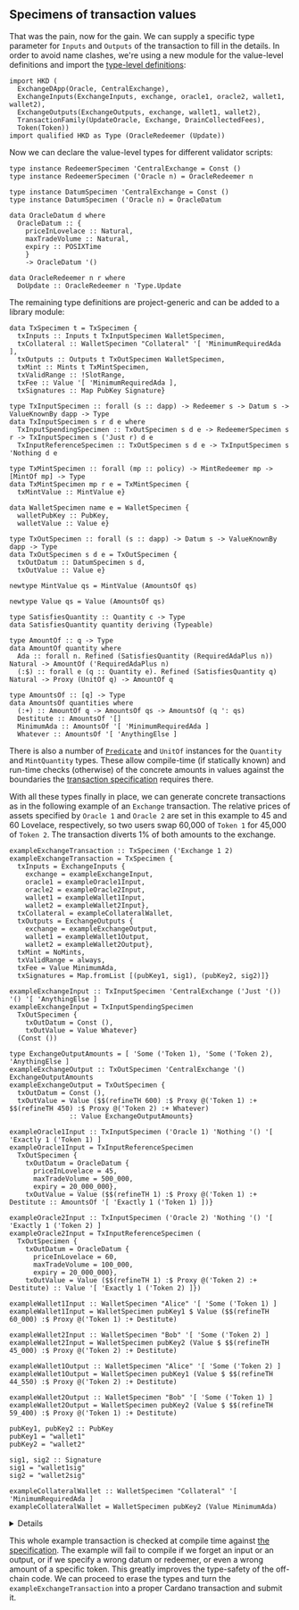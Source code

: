 ## Specimens of transaction values

<!--
~~~ {.haskell}
{-# LANGUAGE DataKinds, DuplicateRecordFields, GADTs, FlexibleInstances, OverloadedStrings,
             KindSignatures, StandaloneKindSignatures,
             MultiParamTypeClasses, NoStarIsType, NumericUnderscores,
             PolyKinds, RankNTypes, TemplateHaskell, TypeApplications, TypeFamilies, TypeOperators,
             UndecidableInstances #-}

module Values where

import Data.Functor.Const (Const (Const))
import Data.Kind (Type)
import Data.Map (Map)
import qualified Data.Map as Map
import Data.Proxy (Proxy (Proxy))
import Numeric.Natural (Natural)
import Refined (refineTH)

import Family
import Family.Values
import Family.Ledger (POSIXTime (POSIXTime), PubKey, Signature, always)
~~~
-->

That was the pain, now for the gain. We can supply a specific type parameter for `Inputs` and `Outputs` of the
transaction to fill in the details. In order to avoid name clashes, we're using a new module for the value-level
definitions and import the [type-level definitions](HKD):

~~~ {.haskell}
import HKD (
  ExchangeDApp(Oracle, CentralExchange),
  ExchangeInputs(ExchangeInputs, exchange, oracle1, oracle2, wallet1, wallet2),
  ExchangeOutputs(ExchangeOutputs, exchange, wallet1, wallet2),
  TransactionFamily(UpdateOracle, Exchange, DrainCollectedFees),
  Token(Token))
import qualified HKD as Type (OracleRedeemer (Update))
~~~

Now we can declare the value-level types for different validator scripts:

~~~ {.haskell}
type instance RedeemerSpecimen 'CentralExchange = Const ()
type instance RedeemerSpecimen ('Oracle n) = OracleRedeemer n

type instance DatumSpecimen 'CentralExchange = Const ()
type instance DatumSpecimen ('Oracle n) = OracleDatum

data OracleDatum d where
  OracleDatum :: {
    priceInLovelace :: Natural,
    maxTradeVolume :: Natural,
    expiry :: POSIXTime
    }
    -> OracleDatum '()

data OracleRedeemer n r where
  DoUpdate :: OracleRedeemer n 'Type.Update
~~~

The remaining type definitions are project-generic and can be added to a library module:

~~~ {.haskell.ignore}
data TxSpecimen t = TxSpecimen {
  txInputs :: Inputs t TxInputSpecimen WalletSpecimen,
  txCollateral :: WalletSpecimen "Collateral" '[ 'MinimumRequiredAda ],
  txOutputs :: Outputs t TxOutSpecimen WalletSpecimen,
  txMint :: Mints t TxMintSpecimen,
  txValidRange :: !SlotRange,
  txFee :: Value '[ 'MinimumRequiredAda ],
  txSignatures :: Map PubKey Signature}

type TxInputSpecimen :: forall (s :: dapp) -> Redeemer s -> Datum s -> ValueKnownBy dapp -> Type
data TxInputSpecimen s r d e where
  TxInputSpendingSpecimen :: TxOutSpecimen s d e -> RedeemerSpecimen s r -> TxInputSpecimen s ('Just r) d e
  TxInputReferenceSpecimen :: TxOutSpecimen s d e -> TxInputSpecimen s 'Nothing d e

type TxMintSpecimen :: forall (mp :: policy) -> MintRedeemer mp -> [MintOf mp] -> Type
data TxMintSpecimen mp r e = TxMintSpecimen {
  txMintValue :: MintValue e}

data WalletSpecimen name e = WalletSpecimen {
  walletPubKey :: PubKey,
  walletValue :: Value e}

type TxOutSpecimen :: forall (s :: dapp) -> Datum s -> ValueKnownBy dapp -> Type
data TxOutSpecimen s d e = TxOutSpecimen {
  txOutDatum :: DatumSpecimen s d,
  txOutValue :: Value e}

newtype MintValue qs = MintValue (AmountsOf qs)

newtype Value qs = Value (AmountsOf qs)

type SatisfiesQuantity :: Quantity c -> Type
data SatisfiesQuantity quantity deriving (Typeable)

type AmountOf :: q -> Type
data AmountOf quantity where
  Ada :: forall n. Refined (SatisfiesQuantity (RequiredAdaPlus n)) Natural -> AmountOf ('RequiredAdaPlus n)
  (:$) :: forall e (q :: Quantity e). Refined (SatisfiesQuantity q) Natural -> Proxy (UnitOf q) -> AmountOf q

type AmountsOf :: [q] -> Type
data AmountsOf quantities where
  (:+) :: AmountOf q -> AmountsOf qs -> AmountsOf (q ': qs)
  Destitute :: AmountsOf '[]
  MinimumAda :: AmountsOf '[ 'MinimumRequiredAda ]
  Whatever :: AmountsOf '[ 'AnythingElse ]
~~~

There is also a number of [`Predicate`](https://hackage.haskell.org/package/refined-0.7/docs/Refined.html#g:4) and
`UnitOf` instances for the `Quantity` and `MintQuantity` types. These allow compile-time (if statically known) and
run-time checks (otherwise) of the concrete amounts in values against the boundaries the [transaction
specification](HKD.md) requires there.

With all these types finally in place, we can generate concrete transactions as in the following example of an
`Exchange` transaction. The relative prices of assets specified by `Oracle 1` and `Oracle 2` are set in this example
to 45 and 60 Lovelace, respectively, so two users swap 60,000 of `Token 1` for 45,000 of `Token 2`. The transaction
diverts 1% of both amounts to the exchange.

~~~ {.haskell}
exampleExchangeTransaction :: TxSpecimen ('Exchange 1 2)
exampleExchangeTransaction = TxSpecimen {
  txInputs = ExchangeInputs {
    exchange = exampleExchangeInput,
    oracle1 = exampleOracle1Input,
    oracle2 = exampleOracle2Input,
    wallet1 = exampleWallet1Input,
    wallet2 = exampleWallet2Input},
  txCollateral = exampleCollateralWallet,
  txOutputs = ExchangeOutputs {
    exchange = exampleExchangeOutput,
    wallet1 = exampleWallet1Output,
    wallet2 = exampleWallet2Output},
  txMint = NoMints,
  txValidRange = always,
  txFee = Value MinimumAda,
  txSignatures = Map.fromList [(pubKey1, sig1), (pubKey2, sig2)]}

exampleExchangeInput :: TxInputSpecimen 'CentralExchange ('Just '()) '() '[ 'AnythingElse ]
exampleExchangeInput = TxInputSpendingSpecimen
  TxOutSpecimen {
    txOutDatum = Const (),
    txOutValue = Value Whatever}
  (Const ())
  
type ExchangeOutputAmounts = [ 'Some ('Token 1), 'Some ('Token 2), 'AnythingElse ]
exampleExchangeOutput :: TxOutSpecimen 'CentralExchange '() ExchangeOutputAmounts
exampleExchangeOutput = TxOutSpecimen {
  txOutDatum = Const (),
  txOutValue = Value ($$(refineTH 600) :$ Proxy @('Token 1) :+ $$(refineTH 450) :$ Proxy @('Token 2) :+ Whatever)
               :: Value ExchangeOutputAmounts}

exampleOracle1Input :: TxInputSpecimen ('Oracle 1) 'Nothing '() '[ 'Exactly 1 ('Token 1) ]
exampleOracle1Input = TxInputReferenceSpecimen
  TxOutSpecimen {
    txOutDatum = OracleDatum {
      priceInLovelace = 45,
      maxTradeVolume = 500_000,
      expiry = 20_000_000},
    txOutValue = Value ($$(refineTH 1) :$ Proxy @('Token 1) :+ Destitute :: AmountsOf '[ 'Exactly 1 ('Token 1) ])}

exampleOracle2Input :: TxInputSpecimen ('Oracle 2) 'Nothing '() '[ 'Exactly 1 ('Token 2) ]
exampleOracle2Input = TxInputReferenceSpecimen (
  TxOutSpecimen {
    txOutDatum = OracleDatum {
      priceInLovelace = 60,
      maxTradeVolume = 100_000,
      expiry = 20_000_000},
    txOutValue = Value ($$(refineTH 1) :$ Proxy @('Token 2) :+ Destitute) :: Value '[ 'Exactly 1 ('Token 2) ]})

exampleWallet1Input :: WalletSpecimen "Alice" '[ 'Some ('Token 1) ]
exampleWallet1Input = WalletSpecimen pubKey1 $ Value ($$(refineTH 60_000) :$ Proxy @('Token 1) :+ Destitute)

exampleWallet2Input :: WalletSpecimen "Bob" '[ 'Some ('Token 2) ]
exampleWallet2Input = WalletSpecimen pubKey2 (Value $ $$(refineTH 45_000) :$ Proxy @('Token 2) :+ Destitute)

exampleWallet1Output :: WalletSpecimen "Alice" '[ 'Some ('Token 2) ]
exampleWallet1Output = WalletSpecimen pubKey1 (Value $ $$(refineTH 44_550) :$ Proxy @('Token 2) :+ Destitute)

exampleWallet2Output :: WalletSpecimen "Bob" '[ 'Some ('Token 1) ]
exampleWallet2Output = WalletSpecimen pubKey2 (Value $ $$(refineTH 59_400) :$ Proxy @('Token 1) :+ Destitute)

pubKey1, pubKey2 :: PubKey
pubKey1 = "wallet1"
pubKey2 = "wallet2"

sig1, sig2 :: Signature
sig1 = "wallet1sig"
sig2 = "wallet2sig"

exampleCollateralWallet :: WalletSpecimen "Collateral" '[ 'MinimumRequiredAda ]
exampleCollateralWallet = WalletSpecimen pubKey2 (Value MinimumAda)
~~~

<details> On type inference issues
There is a number of type signatures of the `txOutValue` fields above that seem like they shouldn't be necessary. That
seems to be [a GHC issue](https://github.com/nikita-volkov/refined/issues/79) with type inference of the context of
typed expression splices.

It would also be nice to get rid of the `Proxy` constructors, but the alternatives like the following don't read as
well

~~~ {.haskell.ignore}
exampleWallet2Output = WalletSpecimen pubKey2 (Value $ Coins @('Token 1) $$(refineTH 59_400) :+ Destitute)
~~~

And of course, the type annotation would then be optional and one would be tempted to drop it, which would mean that
the token type of each item would not be checked any more but inferred from the context. Swapping the declared order
of tokens in

~~~ {.haskell.ignore}
type ExchangeOutputAmounts = [ 'Some ('Token 1), 'Some ('Token 2), 'AnythingElse ]
~~~

above would typecheck but the assigned token quantities qould be swapped.
</details>

This whole example transaction is checked at compile time against [the specification](HKD.md). The example will fail
to compile if we forget an input or an output, or if we specify a wrong datum or redeemer, or even a wrong amount of a
specific token. This greatly improves the type-safety of the off-chain code. We can proceed to erase the types and
turn the `exampleExchangeTransaction` into a proper Cardano transaction and submit it.
